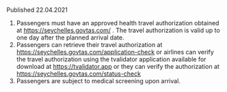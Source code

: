 Published 22.04.2021
1. Passengers must have an approved health travel authorization obtained at <a href="https://seychelles.govtas.com/">https://seychelles.govtas.com/</a> . The travel authorization is valid up to one day after the planned arrival date.
2. Passengers can retrieve their travel authorization at <a href="https://seychelles.govtas.com/application-check">https://seychelles.govtas.com/application-check</a> or airlines can verify the travel authorization using the tvalidator application available for download at <a href="https://tvalidator.app">https://tvalidator.app</a> or they can verify the authorization at <a href="https://seychelles.govtas.com/status-check">https://seychelles.govtas.com/status-check</a>
3. Passengers are subject to medical screening upon arrival.
